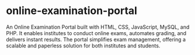 # online-examination-portal
An Online Examination Portal built with HTML, CSS, JavaScript, MySQL, and PHP. It enables institutes to conduct online exams, automates grading, and delivers instant results. The portal simplifies exam management, offering a scalable and paperless solution for both institutes and students.
